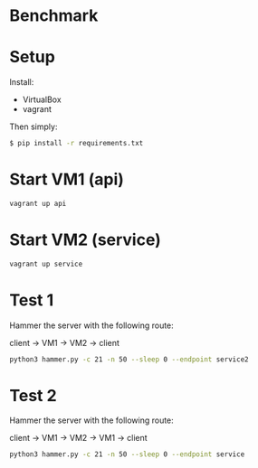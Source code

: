 # Benchmark

# Setup
Install:
  * VirtualBox
  * vagrant

Then simply:

```bash
$ pip install -r requirements.txt
```

# Start VM1 (api)

```bash
vagrant up api
```

# Start VM2 (service)

```bash
vagrant up service
```

# Test 1

Hammer the server with the following route:

client -> VM1 -> VM2 -> client

```bash
python3 hammer.py -c 21 -n 50 --sleep 0 --endpoint service2
```

# Test 2

Hammer the server with the following route:

client -> VM1 -> VM2 -> VM1 -> client

```bash
python3 hammer.py -c 21 -n 50 --sleep 0 --endpoint service
```

